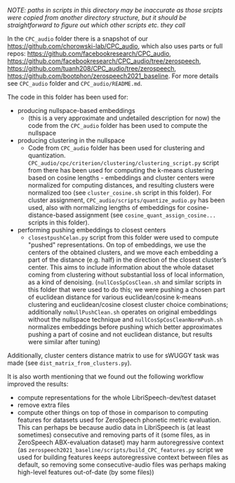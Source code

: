 
*NOTE: paths in scripts in this directory may be inaccurate as those srcipts were copied from another directory structure, but it should be straightforward to figure out which other scripts etc. they call*

In the `CPC_audio` folder there is a snapshot of our <https://github.com/chorowski-lab/CPC_audio>, which also uses parts or full repos: <https://github.com/facebookresearch/CPC_audio>, <https://github.com/facebookresearch/CPC_audio/tree/zerospeech>, <https://github.com/tuanh208/CPC_audio/tree/zerospeech>,  <https://github.com/bootphon/zerospeech2021_baseline>. For more details see `CPC_audio` folder and `CPC_audio/README.md`.

The code in this folder has been used for:
  - producing nullspace-based embeddings
     - (this is a very approximate and undetailed description for now) the code from the `CPC_audio` folder has been used to compute the nullspace
  - producing clustering in the nullspace
    - Code from `CPC_audio` folder has been used for clustering and quantization. `CPC_audio/cpc/criterion/clustering/clustering_script.py` script from there has been used for computing the k-means clustering based on cosine lengths - embeddings and cluster centers were normalized for computing distances, and resulting clusters were normalized too (see `cluster_cosine.sh` script in this folder). For cluster assignment, `CPC_audio/scripts/quantize_audio.py` has been used, also with normalizing lengths of embeddings for cosine-distance-based assignment (see `cosine_quant_assign_cosine...` scripts in this folder).
  - performing pushing embeddings to closest centers 
    - `closestpushCelan.py` script from this folder were used to compute "pushed" representations. On top of embeddings, we use the centers of the obtained clusters, and we move each embedding a part of the distance (e.g. half) in the direction of the closest cluster’s center. This aims to include information about the whole dataset coming from clustering without substantial loss of local information, as a kind of denoising. (`nullCosSpCosClean.sh` and similar scripts in this folder that were used to do this; we were pushing a chosen part of euclidean distance for various euclidean/cosine k-means clustering and euclidean/cosine closest cluster choice combinations; additionally `noNullPushClean.sh` operates on original embeddings without the nullspace technique and `nullCosSpCosCleanNormPush.sh` normalizes embeddings before pushing which better approximates pushing a part of cosine and not euclidean distance, but results were similar after tuning)
    
Additionally, cluster centers distance matrix to use for sWUGGY task was made (see `dist_matrix_from_clusters.py`).

It is also worth mentioning that we found out the following workflow improved the results:
 - compute representations for the whole LibriSpeech-dev/test dataset
 - remove extra files
 - compute other things on top of those
in comparison to computing features for datasets used for ZeroSpeech phonetic metric evaluation. This can perhaps be because audio data in LibriSpeech is (at least sometimes) consecutive and removing parts of it (some files, as in ZeroSpeech ABX-evaluation dataset) may harm autoregressive context (as `zerospeech2021_baseline/scripts/build_CPC_features.py` script we used for building features keeps autoregressive context between files as default, so removing some consecutive-audio files was perhaps making high-level features out-of-date (by some files))
